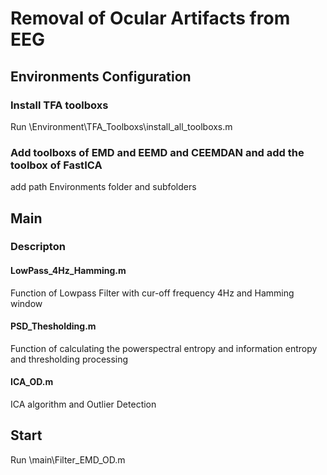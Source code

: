 # Removal of Ocular Artifacts from EEG

## Environments Configuration

### Install TFA toolboxs
Run \Environment\TFA_Toolboxs\install_all_toolboxs.m

### Add toolboxs of EMD and EEMD and CEEMDAN and add the toolbox of FastICA
add path Environments folder and subfolders

## Main
### Descripton
#### LowPass_4Hz_Hamming.m
Function of Lowpass Filter with cur-off frequency 4Hz and Hamming window
#### PSD_Thesholding.m
Function of calculating the powerspectral entropy and information entropy and thresholding processing
#### ICA_OD.m
ICA algorithm and Outlier Detection

## Start
Run \main\Filter_EMD_OD.m
